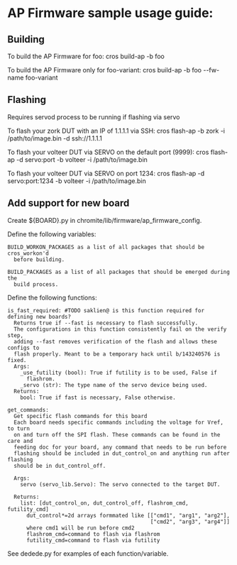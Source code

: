 # AP Firmware sample usage guide:

## Building
To build the AP Firmware for foo:
  cros build-ap -b foo

To build the AP Firmware only for foo-variant:
  cros build-ap -b foo --fw-name foo-variant

## Flashing
Requires servod process to be running if flashing via servo

To flash your zork DUT with an IP of 1.1.1.1 via SSH:
  cros flash-ap -b zork -i /path/to/image.bin -d ssh://1.1.1.1

To flash your volteer DUT via SERVO on the default port (9999):
  cros flash-ap -d servo:port -b volteer -i /path/to/image.bin

To flash your volteer DUT via SERVO on port 1234:
  cros flash-ap -d servo:port:1234 -b volteer -i /path/to/image.bin

## Add support for new board
Create ${BOARD}.py in chromite/lib/firmware/ap_firmware_config.

 Define the following variables:

    BUILD_WORKON_PACKAGES as a list of all packages that should be cros_workon'd
      before building.

    BUILD_PACKAGES as a list of all packages that should be emerged during the
      build process.

  Define the following functions:

    is_fast_required: #TODO saklien@ is this function required for defining new boards?
      Returns true if --fast is necessary to flash successfully.
      The configurations in this function consistently fail on the verify step,
      adding --fast removes verification of the flash and allows these configs to
      flash properly. Meant to be a temporary hack until b/143240576 is fixed.
      Args:
        _use_futility (bool): True if futility is to be used, False if
          flashrom.
        _servo (str): The type name of the servo device being used.
      Returns:
        bool: True if fast is necessary, False otherwise.

    get_commands:
      Get specific flash commands for this board
      Each board needs specific commands including the voltage for Vref, to turn
      on and turn off the SPI flash. These commands can be found in the care and
      feeding doc for your board, any command that needs to be run before
      flashing should be included in dut_control_on and anything run after flashing
      should be in dut_control_off.

      Args:
        servo (servo_lib.Servo): The servo connected to the target DUT.

      Returns:
        list: [dut_control_on, dut_control_off, flashrom_cmd, futility_cmd]
          dut_control*=2d arrays formmated like [["cmd1", "arg1", "arg2"],
                                                 ["cmd2", "arg3", "arg4"]]
          where cmd1 will be run before cmd2
          flashrom_cmd=command to flash via flashrom
          futility_cmd=command to flash via futility

See dedede.py for examples of each function/variable.
